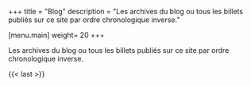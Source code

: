+++
title = "Blog"
description = "Les archives du blog ou tous les billets publiés sur ce site par ordre chronologique inverse."

[menu.main]
weight= 20
+++

Les archives du blog ou tous les billets publiés sur ce site par ordre chronologique inverse.

{{< last >}}